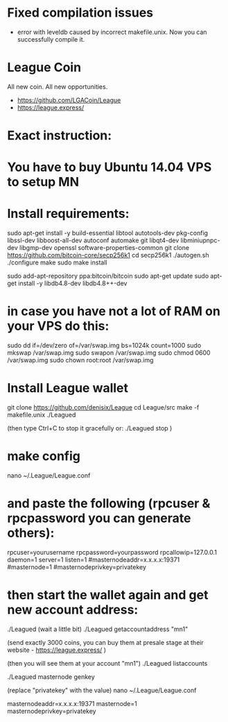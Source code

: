 # Fixed compilation issues
* error with leveldb caused by incorrect makefile.unix. Now you can successfully compile it.

# League Coin
All new coin. All new opportunities. 
* https://github.com/LGACoin/League
* https://league.express/

# Exact instruction:
# You have to buy Ubuntu 14.04 VPS to setup MN

# Install requirements:
sudo apt-get install -y build-essential libtool autotools-dev pkg-config libssl-dev libboost-all-dev autoconf automake git libqt4-dev libminiupnpc-dev libgmp-dev openssl software-properties-common
git clone https://github.com/bitcoin-core/secp256k1
cd secp256k1
./autogen.sh
./configure
make
sudo make install

sudo add-apt-repository ppa:bitcoin/bitcoin
sudo apt-get update
sudo apt-get install -y libdb4.8-dev libdb4.8++-dev
        
# in case you have not a lot of RAM on your VPS do this:
sudo dd if=/dev/zero of=/var/swap.img bs=1024k count=1000
sudo mkswap /var/swap.img
sudo swapon /var/swap.img
sudo chmod 0600 /var/swap.img
sudo chown root:root /var/swap.img

# Install League wallet
git clone https://github.com/denisix/League
cd League/src
make -f makefile.unix
./Leagued

(then type Ctrl+C to stop it gracefully or: ./Leagued stop )

# make config
nano ~/.League/League.conf

# and paste the following (rpcuser & rpcpassword you can generate others):
rpcuser=yourusername
rpcpassword=yourpassword
rpcallowip=127.0.0.1
daemon=1
server=1
listen=1
#masternodeaddr=x.x.x.x:19371
#masternode=1
#masternodeprivkey=privatekey

# then start the wallet again and get new account address:
./Leagued
(wait a little bit)
./Leagued getaccountaddress "mn1"

(send exactly 3000 coins, you can buy them at presale stage at their website - https://league.express/ )

(then you will see them at your account "mn1")
./Leagued listaccounts

./Leagued masternode genkey

(replace "privatekey" with the value)
nano ~/.League/League.conf

masternodeaddr=x.x.x.x:19371
masternode=1
masternodeprivkey=privatekey
